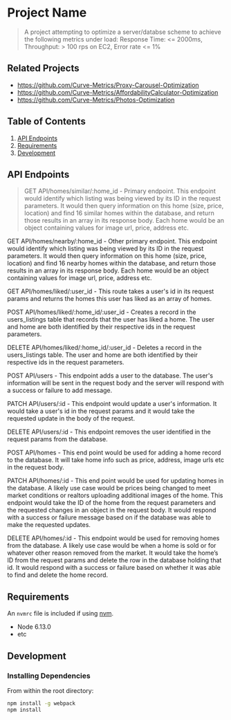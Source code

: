 # Project Name

> A project attempting to optimize a server/databse scheme to achieve the following metrics under load:
    Response Time: <= 2000ms,
    Throughput: > 100 rps on EC2,
    Error rate <= 1%

## Related Projects

  - https://github.com/Curve-Metrics/Proxy-Carousel-Optimization
  - https://github.com/Curve-Metrics/AffordabilityCalculator-Optimization
  - https://github.com/Curve-Metrics/Photos-Optimization

## Table of Contents

1. [API Endpoints](#APIEndpoints)
1. [Requirements](#requirements)
1. [Development](#development)

## API Endpoints

> GET API/homes/similar/:home_id  -  Primary endpoint. This endpoint would identify which listing was being viewed by its ID in the request parameters. It would then query information on this home (size, price, location) and find 16 similar homes within the database, and return those results in an array in its response body. Each home would be an object containing values for image url, price, address etc.

GET API/homes/nearby/:home_id  -  Other primary endpoint. This endpoint would identify which listing was being viewed by its ID in the request parameters. It would then query information on this home (size, price, location) and find 16 nearby homes within the database, and return those results in an array in its response body. Each home would be an object containing values for image url, price, address etc.

GET API/homes/liked/:user_id  -  This route takes a user's id in its request params and returns the homes this user has liked as an array of homes.

POST API/homes/liked/:home_id/:user_id - Creates a record in the users_listings table that records that the user has liked a home. The user and home are both identified by their respective ids in the request parameters.

DELETE API/homes/liked/:home_id/:user_id - Deletes a record in the users_listings table. The user and home are both identified by their respective ids in the request parameters.

POST API/users  -  This endpoint adds a user to the database. The user's information will be sent in the request body and the server will respond with a success or failure to add message.

PATCH API/users/:id - This endpoint would update a user's information. It would take a user's id in the request params and it would take the requested update in the body of the request.

DELETE API/users/:id - This endpoint removes the user identified in the request params from the database.

POST API/homes  -  This end point would be used for adding a home record to the database. It will take home info such as price, address, image urls etc in the request body.

PATCH API/homes/:id - This end point would be used for updating homes in the database. A likely use case would be prices being changed to meet market conditions or realtors uploading additional images of the home. This endpoint would take the ID of the home from the request parameters and the requested changes in an object in the request body. It would respond with a success or failure message based on if the database was able to make the requested updates.

DELETE API/homes/:id  -  This endpoint would be used for removing homes from the database. A likely use case would be when a home is sold or for whatever other reason removed from the market. It would take the home’s ID from the request params and delete the row in the database holding that id. It would respond with a success or failure based on whether it was able to find and delete the home record.


## Requirements

An `nvmrc` file is included if using [nvm](https://github.com/creationix/nvm).

- Node 6.13.0
- etc

## Development

### Installing Dependencies

From within the root directory:

```sh
npm install -g webpack
npm install
```


